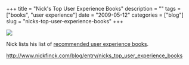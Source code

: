 +++
title = "Nick's Top User Experience Books"
description = ""
tags = ["books", "user experience"]
date = "2009-05-12"
categories = ["blog"]
slug = "nicks-top-user-experience-books"
+++



  <div class="notebook-screenshot"><a href="http://www.nickfinck.com/blog/entry/nicks_top_user_experience_books"><img src="http://media.konigi.com/bluga/wt4a0963c7a7a3b.jpg"/></a></div><p>Nick lists his list of <a href="http://www.nickfinck.com/blog/entry/nicks_top_user_experience_books">recommended user experience books</a>. </p>
    
  <a href="http://www.nickfinck.com/blog/entry/nicks_top_user_experience_books">http://www.nickfinck.com/blog/entry/nicks_top_user_experience_books</a>
